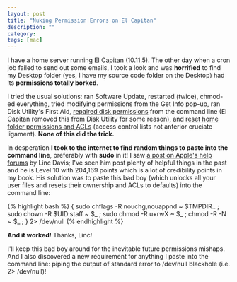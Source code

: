 ```yaml
---
layout: post
title: "Nuking Permission Errors on El Capitan"
description: ""
category: 
tags: [mac]
---
```


I have a home server running El Capitan (10.11.5). The other day when a cron job failed to send out some emails, I took a look and was **horrified** to find my Desktop folder (yes, I have my source code folder on the Desktop) had its **permissions totally borked**.

I tried the usual solutions: ran Software Update, restarted (twice), chmod-ed everything, tried modifying permissions from the Get Info pop-up, ran Disk Utility's First Aid, [repaired disk permissions][1] from the command line (El Capitan removed this from Disk Utility for some reason), and [reset home folder permissions and ACLs][2] (access control lists not anterior cruciate ligament). **None of this did the trick.**

In desperation **I took to the internet to find random things to paste into the command line**, preferably with **sudo** in it! I saw [a post on Apple's help forums][3] by Linc Davis; I've seen him post plenty of helpful things in the past and he is Level 10 with 204,169 points which is a lot of credibility points in my book. His solution was to paste this bad boy (which unlocks all your user files and resets their ownership and ACLs to defaults) into the command line:

{% highlight bash %}
{ sudo chflags -R nouchg,nouappnd ~ $TMPDIR.. ; sudo chown -R $UID:staff ~ $_ ; sudo chmod -R u+rwX ~ $_ ; chmod -R -N ~ $_ ; } 2> /dev/null
{% endhighlight %}

**And it worked!** Thanks, Linc!

I'll keep this bad boy around for the inevitable future permissions mishaps. And I also discovered a new requirement for anything I paste into the command line: piping the output of standard error to /dev/null blackhole (i.e. 2> /dev/null)!

[1]: http://osxdaily.com/2015/11/04/verify-repair-permissions-mac-os-x/
[2]: http://kb.parallels.com/en/120432
[3]: https://discussions.apple.com/thread/5182705?start=0&tstart=0